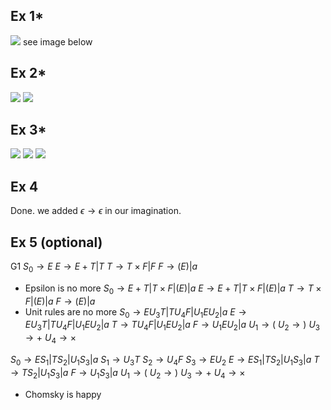 ## Ex 1\*
![](Pasted%20image%2020240312102746.png)
see image below
## Ex 2\*
![](Pasted%20image%2020240312104040.png)
![](Pasted%20image%2020240312112846.png)
## Ex 3\*
![](Pasted%20image%2020240312105333.png)
![](Pasted%20image%2020240312112920.png)
![](Pasted%20image%2020240312112910.png)
## Ex 4
Done. we added $\epsilon\rightarrow\epsilon$ in our imagination.

## Ex 5 (optional)
G1
$S_{0}\rightarrow E$
$E\rightarrow E+T|T$
$T\rightarrow T\times F|F$
$F\rightarrow(E)|a$
- Epsilon is no more
$S_{0}\rightarrow E+T|T\times F|(E)|a$
$E\rightarrow E+T|T\times F|(E)|a$
$T\rightarrow T\times F|(E)|a$
$F\rightarrow(E)|a$
- Unit rules are no more
$S_{0}\rightarrow EU_{3}T|TU_{4}F|U_{1}EU_{2}|a$
$E\rightarrow EU_{3}T|TU_{4}F|U_{1}EU_{2}|a$
$T\rightarrow TU_{4}F|U_{1}EU_{2}|a$
$F\rightarrow U_{1}EU_{2}|a$
$U_{1}\rightarrow($
$U_{2}\rightarrow)$
$U_{3}\rightarrow+$
$U_{4}\rightarrow\times$

$S_{0}\rightarrow ES_{1}|TS_{2}|U_{1}S_{3}|a$
$S_{1}\rightarrow U_{3}T$
$S_{2}\rightarrow U_{4}F$
$S_{3}\rightarrow EU_{2}$
$E\rightarrow ES_{1}|TS_{2}|U_{1}S_{3}|a$
$T\rightarrow TS_{2}|U_{1}S_{3}|a$
$F\rightarrow U_{1}S_{3}|a$
$U_{1}\rightarrow($
$U_{2}\rightarrow)$
$U_{3}\rightarrow+$
$U_{4}\rightarrow\times$
- Chomsky is happy
